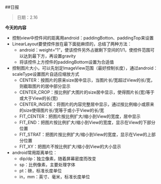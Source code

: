 ##日报
>日期：2.16

**今天的内容**

* 控制view中控件间的距离用android：paddingBotton、paddingTop来设置
* LinearLayout要使控件放在最下面挺麻烦的，总结了两种方法：
	* android：weight=“1”，使该控件另外占据剩下空间的1/1，使控件范围可以达到最下方，再设置gravity
	* 将该控件上方控件的paddingBottom设置为合适值
* 控制图片大小，可以先划定ImageView范围（最好控制长度），通过android：scaleType设置图片自适应缩放方式
	* CENTER：按图片的原来size居中显示，当图片长/宽超过View的长/宽，则截取图片的居中部分显示
	* CENTER_CROP：按比例扩大图片的size居中显示，使得图片长(宽)等于或大于View的长(宽) 
	* CENTER_INSIDE：将图片的内容完整居中显示，通过按比例缩小或原来的size使得图片长/宽等于或小于View的长/宽
	* FIT_CENTER：把图片按比例扩大/缩小到View的宽度，居中显示
	* FIT_END：把图片按比例扩大/缩小到View的宽度，显示在View的下部分位置
	* FIT_STRAT：把图片按比例扩大/缩小到View的宽度，显示在View的上部分位置
	* FIT_XY：把图片不按比例扩大/缩小到View的大小显示
* android常用距离单位：
	* dip/dp：独立像素，随着屏幕密度而改变
	* sp：比例像素，主要处理字体
	* pt：磅，标准长度单位
	* in，mm：英寸、毫米，标准长度单位